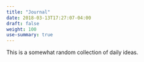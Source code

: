 ```yaml
---
title: "Journal"
date: 2018-03-13T17:27:07-04:00
draft: false
weight: 100
use-summary: true
---
```


This is a somewhat random collection of daily ideas.

<!--more-->
